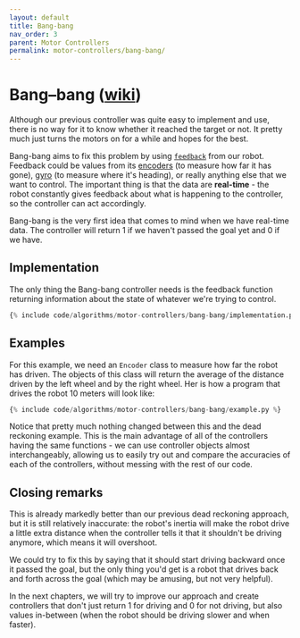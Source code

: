 ```yaml
---
layout: default
title: Bang-bang
nav_order: 3
parent: Motor Controllers
permalink: motor-controllers/bang-bang/
---
```


# Bang–bang ([wiki](https://en.wikipedia.org/wiki/Bang%E2%80%93bang_control))
Although our previous controller was quite easy to implement and use, there is no way for it to know whether it reached the target or not. It pretty much just turns the motors on for a while and hopes for the best.

Bang-bang aims to fix this problem by using [`feedback`](https://en.wikipedia.org/wiki/Feedback) from our robot. Feedback could be values from its [encoders](https://en.wikipedia.org/wiki/Encoder) (to measure how far it has gone), [gyro](https://en.wikipedia.org/wiki/Gyroscope) (to measure where it's heading), or really anything else that we want to control. The important thing is that the data are **real-time** - the robot constantly gives feedback about what is happening to the controller, so the controller can act accordingly.

Bang-bang is the very first idea that comes to mind when we have real-time data. The controller will return 1 if we haven't passed the goal yet and 0 if we have.


## Implementation
The only thing the Bang-bang controller needs is the feedback function returning information about the state of whatever we're trying to control.

```python
{% include code/algorithms/motor-controllers/bang-bang/implementation.py %}
```

## Examples
For this example, we need an `Encoder` class to measure how far the robot has driven. The objects of this class will return the average of the distance driven by the left wheel and by the right wheel. Her is how a program that drives the robot 10 meters will look like:

```python
{% include code/algorithms/motor-controllers/bang-bang/example.py %}
```

Notice that pretty much nothing changed between this and the dead reckoning example. This is the main advantage of all of the controllers having the same functions - we can use controller objects almost interchangeably, allowing us to easily try out and compare the accuracies of each of the controllers, without messing with the rest of our code.


## Closing remarks
This is already markedly better than our previous dead reckoning approach, but it is still relatively inaccurate: the robot's inertia will make the robot drive a little extra distance when the controller tells it that it shouldn't be driving anymore, which means it will overshoot.

We could try to fix this by saying that it should start driving backward once it passed the goal, but the only thing you'd get is a robot that drives back and forth across the goal (which may be amusing, but not very helpful).

In the next chapters, we will try to improve our approach and create controllers that don't just return 1 for driving and 0 for not driving, but also values in-between (when the robot should be driving slower and when faster).
